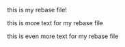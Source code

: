 this is my rebase file!

this is more text for my rebase file

this is even more text for my rebase file
